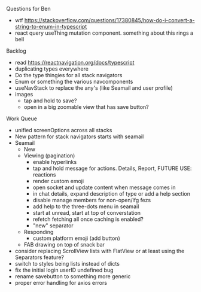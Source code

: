 Questions for Ben
* wtf https://stackoverflow.com/questions/17380845/how-do-i-convert-a-string-to-enum-in-typescript
* react query useThing mutation component. something about this rings a bell

Backlog
* read https://reactnavigation.org/docs/typescript
* duplicating types everywhere
* Do the type thingies for all stack navigators
* Enum or something the various navcomponents
* useNavStack to replace the any's (like Seamail and user profile)
* images
  * tap and hold to save?
  * open in a big zoomable view that has save button?

Work Queue
* unified screenOptions across all stacks
* New pattern for stack navigators starts with seamail
* Seamail
  * New
  * Viewing (pagination)
    * enable hyperlinks
    * tap and hold message for actions. Details, Report, FUTURE USE: reactions
    * render custom emoji
    * open socket and update content when message comes in
    * in chat details, expand description of type or add a help section
    * disable manage members for non-open/lfg fezs
    * add help to the three-dots menu in seamail
    * start at unread, start at top of converstation
    * refetch fetching all once caching is enabled?
    * "new" separator
  * Responding
    * custom platform emoji (add button)
  * FAB drawing on top of snack bar
* consider replacing ScrollView lists with FlatView or at least using the Separators feature?
* switch to styles being lists instead of dicts
* fix the initial login userID undefined bug
* rename savebutton to something more generic
* proper error handling for axios errors
